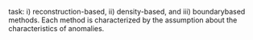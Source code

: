 task: i) reconstruction-based, ii) density-based, and iii) boundarybased methods. Each method is characterized by the assumption about the characteristics of anomalies.